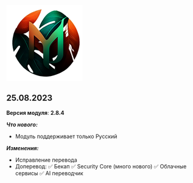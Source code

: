 <img src="https://raw.githubusercontent.com/kazhemons/CNtoRU/main/img/Logo.png">

## 25.08.2023 ##

**Версия модуля**: **2.8.4**

***Что нового:***
- Модуль поддерживает только Русский

***Изменения:***
- Исправление перевода
- Доперевод: 
 ✅ Бекап
 ✅ Security Core (много нового)
 ✅ Облачные сервисы
 ✅ AI переводчик



